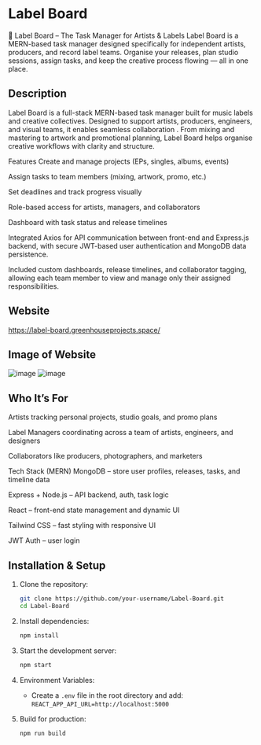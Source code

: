 # Label Board

🎵 Label Board – The Task Manager for Artists & Labels
Label Board is a MERN-based task manager designed specifically for independent artists, producers, and record label teams. Organise your releases, plan studio sessions, assign tasks, and keep the creative process flowing — all in one place.

## Description

Label Board is a full-stack MERN-based task manager built for music labels and creative collectives. Designed to support artists, producers, engineers, and visual teams, it enables seamless collaboration . From mixing and mastering to artwork and promotional planning, Label Board helps organise creative workflows with clarity and structure.

Features
Create and manage projects (EPs, singles, albums, events)

Assign tasks to team members (mixing, artwork, promo, etc.)

Set deadlines and track progress visually

Role-based access for artists, managers, and collaborators

Dashboard with task status and release timelines

Integrated Axios for API communication between front-end and Express.js backend, with secure JWT-based user authentication and MongoDB data persistence.

Included custom dashboards, release timelines, and collaborator tagging, allowing each team member to view and manage only their assigned responsibilities.

## Website

https://label-board.greenhouseprojects.space/

## Image of Website

![image](https://github.com/user-attachments/assets/38fa4d91-10a4-4e00-91e6-d4748cb1464e)
![image](https://github.com/user-attachments/assets/6be28e12-e7f2-4614-8d02-9ee0be92f54d)

## Who It’s For

Artists tracking personal projects, studio goals, and promo plans

Label Managers coordinating across a team of artists, engineers, and designers

Collaborators like producers, photographers, and marketers

Tech Stack (MERN)
MongoDB – store user profiles, releases, tasks, and timeline data

Express + Node.js – API backend, auth, task logic

React – front-end state management and dynamic UI

Tailwind CSS – fast styling with responsive UI

JWT Auth – user login

## Installation & Setup

1. Clone the repository:

   ```bash
   git clone https://github.com/your-username/Label-Board.git
   cd Label-Board

   ```

2. Install dependencies:

   ```bash
   npm install
   ```

3. Start the development server:

   ```bash
   npm start
   ```

4. Environment Variables:

   - Create a `.env` file in the root directory and add:
     `REACT_APP_API_URL=http://localhost:5000
   `

5. Build for production:
   ```bash
   npm run build
   ```
